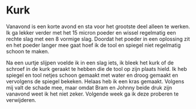 # Kurk
Vanavond is een korte avond en sta voor het grootste deel alleen te werken. Ik ga lekker verder met het 15 micron poeder en wissel regelmatig een rechte slag met een 8 vormige slag. Doordat het poeder in een oplossing zit en het poeder langer mee gaat hoef ik de tool en spiegel niet regelmatig schoon te maken.

Na een uurtje slijpen voelde ik in een slag iets, ik bleek het kurk of de schroef in de kurk geraakt te hebben die de tool op zijn plaats hield. Ik heb spiegel en tool netjes schoon gemaakt met water en droog gemaakt en vervolgens de spiegel bekeken. Helaas heb ik een kras gemaakt. Volgens mij valt de schade mee, maar omdat Bram en Johnny beide druk zijn vanavond weet ik het niet zeker. Volgende week ga ik deze proberen te verwijderen.